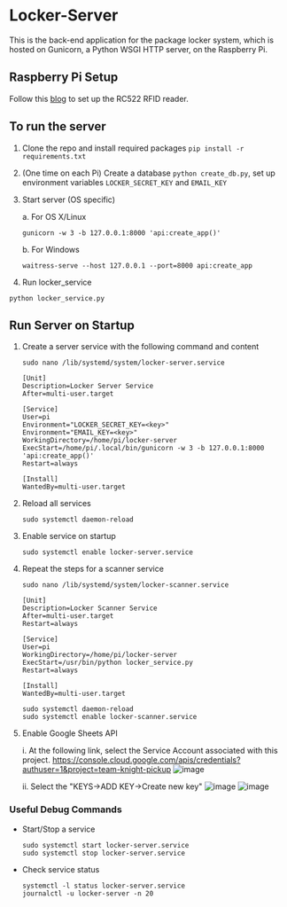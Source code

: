 # Locker-Server
This is the back-end application for the package locker system, which is hosted on Gunicorn, a Python WSGI HTTP server, on the Raspberry Pi.

## Raspberry Pi Setup
Follow this [blog](https://pimylifeup.com/raspberry-pi-rfid-rc522/) to set up the RC522 RFID reader.

## To run the server
1. Clone the repo and install required packages `pip install -r requirements.txt`

2. (One time on each Pi) Create a database `python create_db.py`, set up environment variables `LOCKER_SECRET_KEY` and `EMAIL_KEY`

3. Start server (OS specific)

    a. For OS X/Linux
    ```
    gunicorn -w 3 -b 127.0.0.1:8000 'api:create_app()'
    ```
    b. For Windows
    ```
    waitress-serve --host 127.0.0.1 --port=8000 api:create_app
    ```

4. Run locker_service

```
python locker_service.py
```

## Run Server on Startup
1. Create a server service with the following command and content
	```
	sudo nano /lib/systemd/system/locker-server.service
	```

	```
	[Unit]
	Description=Locker Server Service
	After=multi-user.target

	[Service]
	User=pi
	Environment="LOCKER_SECRET_KEY=<key>"
	Environment="EMAIL_KEY=<key>"
	WorkingDirectory=/home/pi/locker-server
	ExecStart=/home/pi/.local/bin/gunicorn -w 3 -b 127.0.0.1:8000 'api:create_app()'
	Restart=always

	[Install]
	WantedBy=multi-user.target
	```

2. Reload all services
	```
	sudo systemctl daemon-reload
	```

3. Enable service on startup
	```
	sudo systemctl enable locker-server.service
	```

4. Repeat the steps for a scanner service
	```
	sudo nano /lib/systemd/system/locker-scanner.service
	```

	```
	[Unit]
	Description=Locker Scanner Service
	After=multi-user.target
    Restart=always

	[Service]
	User=pi
	WorkingDirectory=/home/pi/locker-server
	ExecStart=/usr/bin/python locker_service.py
	Restart=always

	[Install]
	WantedBy=multi-user.target
	```

	```
	sudo systemctl daemon-reload
	sudo systemctl enable locker-scanner.service
	```
5. Enable Google Sheets API
	
	i. At the following link, select the Service Account associated with this project.
		https://console.cloud.google.com/apis/credentials?authuser=1&project=team-knight-pickup
		![image](https://user-images.githubusercontent.com/93789336/224423318-e3ca0943-79d9-4f5c-9a11-801b81feaf88.png)

	ii. Select the "KEYS->ADD KEY->Create new key"
		![image](https://user-images.githubusercontent.com/93789336/224423614-ca74afd7-b67c-4f4f-9eab-c45e18f3ac24.png)
		![image](https://user-images.githubusercontent.com/93789336/224423494-0fd937d8-d6e1-48bc-be58-51864d8e858b.png)


	

### Useful Debug Commands
- Start/Stop a service
	```
	sudo systemctl start locker-server.service
	sudo systemctl stop locker-server.service
	```
- Check service status
	```
	systemctl -l status locker-server.service
	journalctl -u locker-server -n 20
	```
